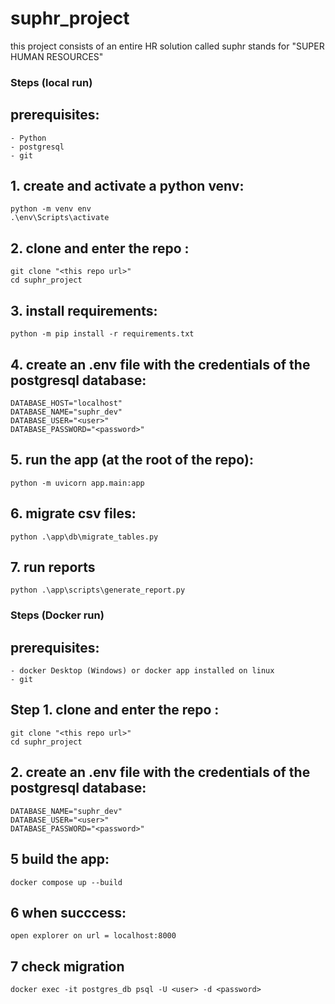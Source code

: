 # suphr_project
this project consists of an entire HR solution called suphr stands for "SUPER HUMAN RESOURCES"

### Steps (local run)

## prerequisites:
    - Python
    - postgresql 
    - git

## 1. create and activate a python venv:
    python -m venv env
    .\env\Scripts\activate

## 2. clone and enter the repo :
    git clone "<this repo url>"
    cd suphr_project

## 3. install requirements:
    python -m pip install -r requirements.txt

## 4. create an .env file with the credentials of the postgresql database:
    DATABASE_HOST="localhost"
    DATABASE_NAME="suphr_dev"
    DATABASE_USER="<user>"
    DATABASE_PASSWORD="<password>"

## 5. run the app (at the root of the repo):
    python -m uvicorn app.main:app


## 6. migrate csv files:
    python .\app\db\migrate_tables.py

## 7. run reports
    python .\app\scripts\generate_report.py        


### Steps (Docker run)

## prerequisites:
    - docker Desktop (Windows) or docker app installed on linux
    - git

## Step 1. clone and enter the repo :
    git clone "<this repo url>"
    cd suphr_project

## 2. create an .env file with the credentials of the postgresql database:
    DATABASE_NAME="suphr_dev"
    DATABASE_USER="<user>"
    DATABASE_PASSWORD="<password>"

## 5 build the app:
    docker compose up --build

## 6 when succcess:
    open explorer on url = localhost:8000

## 7 check migration
    docker exec -it postgres_db psql -U <user> -d <password> 
